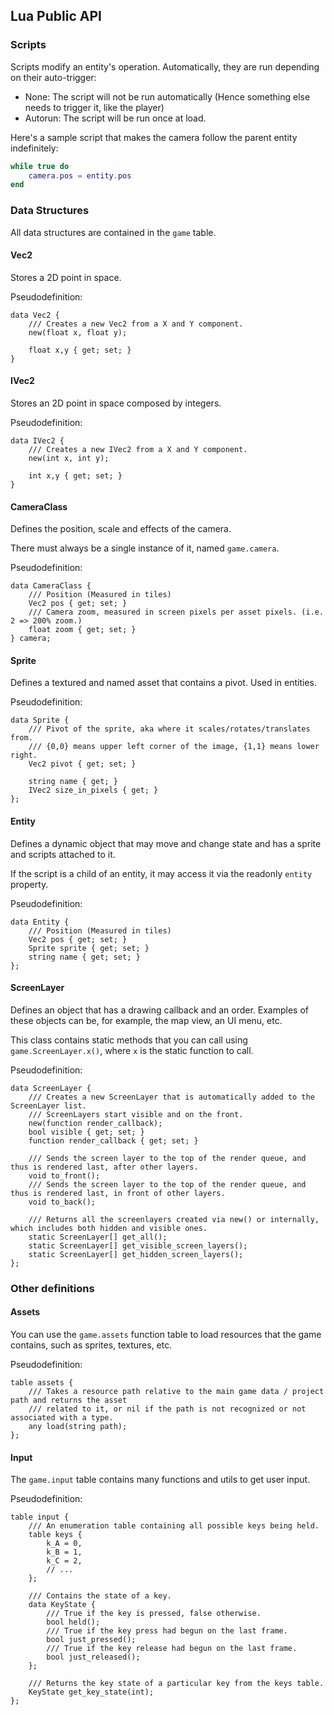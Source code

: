 ## Lua Public API

### Scripts
Scripts modify an entity's operation. Automatically, they are run depending on their auto-trigger:
- None: The script will not be run automatically (Hence something else needs to trigger it, like the player)
- Autorun: The script will be run once at load.

Here's a sample script that makes the camera follow the parent entity indefinitely:
```lua
while true do
    camera.pos = entity.pos
end
```

### Data Structures
All data structures are contained in the `game` table.
#### Vec2
Stores a 2D point in space.

Pseudodefinition:
```
data Vec2 {
    /// Creates a new Vec2 from a X and Y component.
    new(float x, float y);

    float x,y { get; set; }
}
```
#### IVec2
Stores an 2D point in space composed by integers.

Pseudodefinition:
```
data IVec2 {
    /// Creates a new IVec2 from a X and Y component.
    new(int x, int y);

    int x,y { get; set; }
}
```
#### CameraClass
Defines the position, scale and effects of the camera.

There must always be a single instance of it, named `game.camera`.

Pseudodefinition:
```
data CameraClass {
    /// Position (Measured in tiles)
    Vec2 pos { get; set; }
    /// Camera zoom, measured in screen pixels per asset pixels. (i.e. 2 => 200% zoom.)
    float zoom { get; set; }
} camera;
```
#### Sprite
Defines a textured and named asset that contains a pivot. Used in entities.

Pseudodefinition:
```
data Sprite {
    /// Pivot of the sprite, aka where it scales/rotates/translates from.
    /// {0,0} means upper left corner of the image, {1,1} means lower right.
    Vec2 pivot { get; set; }

    string name { get; }
    IVec2 size_in_pixels { get; }
};
```
#### Entity
Defines a dynamic object that may move and change state and has a sprite and scripts attached to it.

If the script is a child of an entity, it may access it via the readonly `entity` property.

Pseudodefinition:
```
data Entity {
    /// Position (Measured in tiles)
    Vec2 pos { get; set; }
    Sprite sprite { get; set; }
    string name { get; set; }
};
```
#### ScreenLayer
Defines an object that has a drawing callback and an order. Examples of these objects can be, for example, the map view,
an UI menu, etc.

This class contains static methods that you can call using `game.ScreenLayer.x()`, where `x` is the static function to
call.

Pseudodefinition:
```
data ScreenLayer {
    /// Creates a new ScreenLayer that is automatically added to the ScreenLayer list.
    /// ScreenLayers start visible and on the front.
    new(function render_callback);
    bool visible { get; set; }
    function render_callback { get; set; }
    
    /// Sends the screen layer to the top of the render queue, and thus is rendered last, after other layers.
    void to_front();
    /// Sends the screen layer to the top of the render queue, and thus is rendered last, in front of other layers.
    void to_back();

    /// Returns all the screenlayers created via new() or internally, which includes both hidden and visible ones.
    static ScreenLayer[] get_all();
    static ScreenLayer[] get_visible_screen_layers();
    static ScreenLayer[] get_hidden_screen_layers();
};
```

### Other definitions
#### Assets
You can use the `game.assets` function table to load resources that the game contains,
such as sprites, textures, etc.

Pseudodefinition:
```
table assets {
    /// Takes a resource path relative to the main game data / project path and returns the asset
    /// related to it, or nil if the path is not recognized or not associated with a type.
    any load(string path);
};
```
#### Input
The `game.input` table contains many functions and utils to get user input.

Pseudodefinition:
```
table input {
    /// An enumeration table containing all possible keys being held.
    table keys {
        k_A = 0,
        k_B = 1,
        k_C = 2,
        // ...
    };
    
    /// Contains the state of a key.
    data KeyState {
        /// True if the key is pressed, false otherwise.
        bool held();
        /// True if the key press had begun on the last frame.
        bool just_pressed();
        /// True if the key release had begun on the last frame.
        bool just_released();
    };

    /// Returns the key state of a particular key from the keys table.
    KeyState get_key_state(int);
};
```
